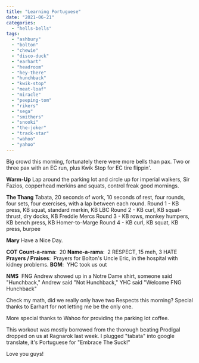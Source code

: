 ```yaml
---
title: "Learning Portuguese"
date: "2021-06-21"
categories: 
  - "hells-bells"
tags: 
  - "ashbury"
  - "bolton"
  - "chewie"
  - "disco-duck"
  - "earhart"
  - "headroom"
  - "hey-there"
  - "hunchback"
  - "kwik-stop"
  - "meat-loaf"
  - "miracle"
  - "peeping-tom"
  - "rikers"
  - "sega"
  - "smithers"
  - "snooki"
  - "the-joker"
  - "track-star"
  - "wahoo"
  - "yahoo"
---
```


Big crowd this morning, fortunately there were more bells than pax. Two or three pax with an EC run, plus Kwik Stop for EC tire flippin'.

**Warm-Up** Lap around the parking lot and circle up for imperial walkers, Sir Fazios, copperhead merkins and squats, control freak good mornings.

**The Thang** Tabata, 20 seconds of work, 10 seconds of rest, four rounds, four sets, four exercises, with a lap between each round. Round 1 - KB press, KB squat, standard merkin, KB LBC Round 2 - KB curl, KB squat-thrust, dry docks, KB Freddie Mercs Round 3 - KB rows, monkey humpers, KB bench press, KB Homer-to-Marge Round 4 - KB curl, KB squat, KB press, burpee

**Mary** Have a Nice Day.

**COT** **Count-a-rama**:  20 **Name-a-rama**:  2 RESPECT, 15 meh, 3 HATE **Prayers / Praises**:  Prayers for Bolton's Uncle Eric, in the hospital with kidney problems. **BOM**:  YHC took us out

**NMS**  FNG Andrew showed up in a Notre Dame shirt, someone said "Hunchback," Andrew said "Not Hunchback," YHC said "Welcome FNG Hunchback"

Check my math, did we really only have two Respects this morning? Special thanks to Earhart for not letting me be the only one.

More special thanks to Wahoo for providing the parking lot coffee.

This workout was mostly borrowed from the thorough beating Prodigal dropped on us at Ragnarok last week. I plugged "tabata" into google translate, it's Portuguese for "Embrace The Suck!"

Love you guys!
